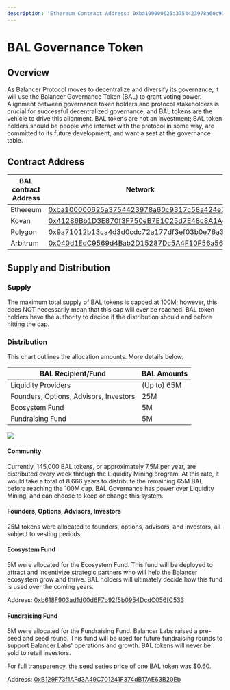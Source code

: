 ```yaml
---
description: 'Ethereum Contract Address: 0xba100000625a3754423978a60c9317c58a424e3d'
---
```


# BAL Governance Token

## Overview

As Balancer Protocol moves to decentralize and diversify its governance, it will use the Balancer Governance Token (BAL) to grant voting power. Alignment between governance token holders and protocol stakeholders is crucial for successful decentralized governance, and BAL tokens are the vehicle to drive this alignment. BAL tokens are not an investment; BAL token holders should be people who interact with the protocol in some way, are committed to its future development, and want a seat at the governance table.

## Contract Address

| BAL contract Address | Network                                                                                                                     |
| -------------------- | --------------------------------------------------------------------------------------------------------------------------- |
| Ethereum             | [0xba100000625a3754423978a60c9317c58a424e3d](https://etherscan.io/address/0xba100000625a3754423978a60c9317c58a424e3d)       |
| Kovan                | [0x41286Bb1D3E870f3F750eB7E1C25d7E48c8A1Ac7](https://kovan.etherscan.io/address/0x41286Bb1D3E870f3F750eB7E1C25d7E48c8A1Ac7) |
| Polygon              | [0x9a71012b13ca4d3d0cdc72a177df3ef03b0e76a3](https://polygonscan.com/address/0x9a71012b13ca4d3d0cdc72a177df3ef03b0e76a3)    |
| Arbitrum             | [0x040d1EdC9569d4Bab2D15287Dc5A4F10F56a56B8](https://arbiscan.io/address/0x040d1EdC9569d4Bab2D15287Dc5A4F10F56a56B8)        |

## Supply and Distribution

### Supply

The maximum total supply of BAL tokens is capped at 100M; however, this does NOT necessarily mean that this cap will ever be reached. BAL token holders have the authority to decide if the distribution should end before hitting the cap.&#x20;

### Distribution

This chart outlines the allocation amounts. More details below.

| BAL Recipient/Fund                     | BAL Amounts |
| -------------------------------------- | ----------- |
| Liquidity Providers                    | (Up to) 65M |
| Founders, Options, Advisors, Investors | 25M         |
| Ecosystem Fund                         | 5M          |
| Fundraising Fund                       | 5M          |

![](../../.gitbook/assets/bal\_tokens\_distribution.png)

#### Community

Currently, 145,000 BAL tokens, or approximately 7.5M per year, are distributed every week through the Liquidity Mining program. At this rate, it would take a total of 8.666 years to distribute the remaining 65M BAL before reaching the 100M cap. BAL Governance has power over Liquidity Mining, and can choose to keep or change this system.

#### Founders, Options, Advisors, Investors

25M tokens were allocated to founders, options, advisors, and investors, all subject to vesting periods.

#### Ecosystem Fund

5M were allocated for the Ecosystem Fund. This fund will be deployed to attract and incentivize strategic partners who will help the Balancer ecosystem grow and thrive. BAL holders will ultimately decide how this fund is used over the coming years.

Address: [0xb618F903ad1d00d6F7b92f5b0954DcdC056fC533](https://etherscan.io/address/0xb618F903ad1d00d6F7b92f5b0954DcdC056fC533)

#### Fundraising Fund

5M were allocated for the Fundraising Fund. Balancer Labs raised a pre-seed and seed round. This fund will be used for future fundraising rounds to support Balancer Labs' operations and growth. BAL tokens will never be sold to retail investors.

For full transparency, the [seed series](https://medium.com/balancer-protocol/balancer-labs-raises-3m-to-supercharge-programmable-liquidity-8f1a42323c78) price of one BAL token was $0.60.

Address: [0xB129F73f1AFd3A49C701241F374dB17AE63B20Eb](https://etherscan.io/address/0xB129F73f1AFd3A49C701241F374dB17AE63B20Eb)



